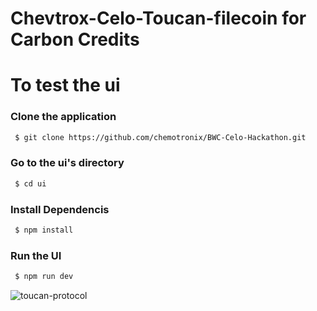 # Chevtrox-Celo-Toucan-filecoin for Carbon Credits

# To test the ui

### Clone the application

```sh
 $ git clone https://github.com/chemotronix/BWC-Celo-Hackathon.git
```
### Go to the ui's directory 
```sh
 $ cd ui
```

### Install Dependencis 

```sh
 $ npm install
```

### Run the UI 

```sh
 $ npm run dev
```
![toucan-protocol](https://github.com/chemotronix/BWC-Celo-Hackathon/assets/75363356/e62b36e6-5f73-40a0-87d6-657ed5e335ae)
